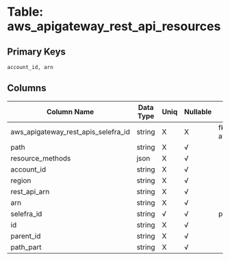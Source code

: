# Table: aws_apigateway_rest_api_resources

## Primary Keys 

```
account_id, arn
```


## Columns 

|  Column Name   |  Data Type  | Uniq | Nullable | Description | 
|  ----  | ----  | ----  | ----  | ---- | 
| aws_apigateway_rest_apis_selefra_id | string | X | X | fk to aws_apigateway_rest_apis.selefra_id | 
| path | string | X | √ |  | 
| resource_methods | json | X | √ |  | 
| account_id | string | X | √ |  | 
| region | string | X | √ |  | 
| rest_api_arn | string | X | √ |  | 
| arn | string | X | √ |  | 
| selefra_id | string | √ | √ | primary keys value md5 | 
| id | string | X | √ |  | 
| parent_id | string | X | √ |  | 
| path_part | string | X | √ |  | 


